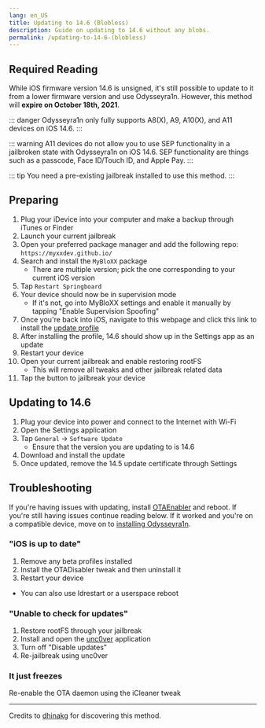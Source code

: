 ```yaml
---
lang: en_US
title: Updating to 14.6 (Blobless)
description: Guide on updating to 14.6 without any blobs.
permalink: /updating-to-14-6-(blobless)
---
```


## Required Reading

While iOS firmware version 14.6 is unsigned, it's still possible to update to it from a lower firmware version and use Odysseyra1n. However, this method will **expire on October 18th, 2021**.

::: danger
Odysseyra1n only fully supports A8(X), A9, A10(X), and A11 devices on iOS 14.6.
:::

::: warning
A11 devices do not allow you to use SEP functionality in a jailbroken state with Odysseyra1n on iOS 14.6. SEP functionality are things such as a passcode, Face ID/Touch ID, and Apple Pay.
:::

::: tip
You need a pre-existing jailbreak installed to use this method.
:::

## Preparing

1. Plug your iDevice into your computer and make a backup through iTunes or Finder
1. Launch your current jailbreak
1. Open your preferred package manager and add the following repo: `https://myxxdev.github.io/`
1. Search and install the `MyBloXX` package
    - There are multiple version; pick the one corresponding to your current iOS version
1. Tap `Restart Springboard`
1. Your device should now be in supervision mode
    - If it's not, go into MyBloXX settings and enable it manually by tapping "Enable Supervision Spoofing"
1. Once you're back into iOS, navigate to this webpage and click this link to install the [update profile](https://cdn.discordapp.com/attachments/688122358107603013/829323445200355359/90_Day_Delay.mobileconfig)
1. After installing the profile, 14.6 should show up in the Settings app as an update
1. Restart your device
1. Open your current jailbreak and enable restoring rootFS
    - This will remove all tweaks and other jailbreak related data
1. Tap the button to jailbreak your device

## Updating to 14.6

1. Plug your device into power and connect to the Internet with Wi-Fi
1. Open the Settings application
1. Tap `General` -> `Software Update`
    - Ensure that the version you are updating to is 14.6
1. Download and install the update
1. Once updated, remove the 14.5 update certificate through Settings

## Troubleshooting

If you're having issues with updating, install [OTAEnabler](https://repo.cadoth.net/) and reboot. If you're still having issues continue reading below. If it worked and you're on a compatible device, move on to [installing Odysseyra1n](/installing-odysseyra1n).

### "iOS is up to date"

1. Remove any beta profiles installed
1. Install the OTADisabler tweak and then uninstall it
1. Restart your device
  - You can also use ldrestart or a userspace reboot

### "Unable to check for updates"

1. Restore rootFS through your jailbreak
1. Install and open the [unc0ver](/installing-unc0ver) application
1. Turn off "Disable updates"
1. Re-jailbreak using unc0ver

### It just freezes

Re-enable the OTA daemon using the iCleaner tweak

---

Credits to [dhinakg](https://github.com/dhinakg/) for discovering this method.
